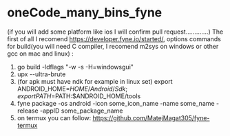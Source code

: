 # oneCode_many_bins_fyne
(if you will add some platform like ios I will confirm pull request.............)
The first of all I recomend https://developer.fyne.io/started/, 
options commands for build(you will need C compiler, I recomend m2sys on windows or other gcc on mac and linux) :
1. go build -ldflags "-w -s -H=windowsgui"
2.  upx --ultra-brute
3. (for apk must have ndk for example in linux set) export ANDROID_HOME=$HOME/Android/Sdk; export PATH=$PATH:$ANDROID_HOME/tools
4. fyne package -os android -icon some_icon_name -name some_name -release -appID some_package_name
5. on termux you can follow: https://github.com/MatejMagat305/fyne-termux
